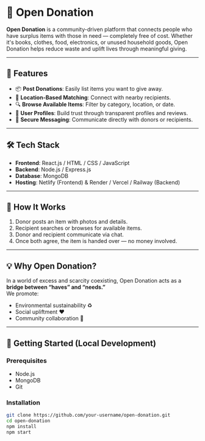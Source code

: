 # 🌱 Open Donation

**Open Donation** is a community-driven platform that connects people who have surplus items with those in need — completely free of cost. Whether it's books, clothes, food, electronics, or unused household goods, Open Donation helps reduce waste and uplift lives through meaningful giving.

---

## 🚀 Features

- 📦 **Post Donations**: Easily list items you want to give away.
- 📍 **Location-Based Matching**: Connect with nearby recipients.
- 🔍 **Browse Available Items**: Filter by category, location, or date.
- 👥 **User Profiles**: Build trust through transparent profiles and reviews.
- 💬 **Secure Messaging**: Communicate directly with donors or recipients.

---

## 🛠️ Tech Stack

- **Frontend**: React.js / HTML / CSS / JavaScript  
- **Backend**: Node.js / Express.js  
- **Database**: MongoDB  
- **Hosting**: Netlify (Frontend) & Render / Vercel / Railway (Backend)

---

## 🧩 How It Works

1. Donor posts an item with photos and details.
2. Recipient searches or browses for available items.
3. Donor and recipient communicate via chat.
4. Once both agree, the item is handed over — no money involved.

---

## 💡 Why Open Donation?

In a world of excess and scarcity coexisting, Open Donation acts as a **bridge between “haves” and “needs.”**  
We promote:
- Environmental sustainability ♻️  
- Social upliftment ❤️  
- Community collaboration 🤝

---

## 🔧 Getting Started (Local Development)

### Prerequisites

- Node.js
- MongoDB
- Git

### Installation

```bash
git clone https://github.com/your-username/open-donation.git
cd open-donation
npm install
npm start
